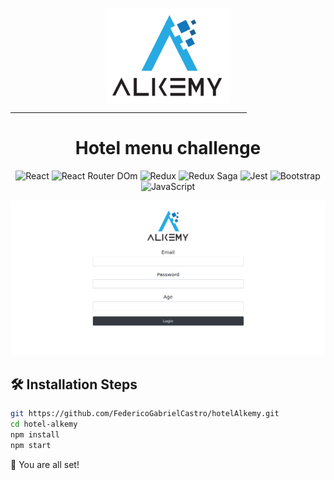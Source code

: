 <p align="center">
    <img width="200px" src="./assetsGithub/logo.png" align="center" alt="Hotel Alkemy" />
    <hr width="75%"/>
    <h1 align="center">Hotel menu challenge</h1>
</p>
<p align="center">
    <img src="https://img.shields.io/badge/React-20232A?style=for-the-badge&logo=react&logoColor=61DAFB" alt="React"/>
    <img src="https://img.shields.io/badge/React_Router-CA4245?style=for-the-badge&logo=react-router&logoColor=white" alt="React Router DOm"/>
    <img src="https://img.shields.io/badge/Redux-593D88?style=for-the-badge&logo=redux&logoColor=white" alt="Redux"/>
    <img src="https://img.shields.io/badge/Redux%20saga-86D46B?style=for-the-badge&logo=redux%20saga&logoColor=999999" alt="Redux Saga"/>
    <img src="https://img.shields.io/badge/Jest-C21325?style=for-the-badge&logo=jest&logoColor=white" alt="Jest"/>
    <img src="https://img.shields.io/badge/Bootstrap-563D7C?style=for-the-badge&logo=bootstrap&logoColor=white" alt="Bootstrap"/>
    <img src="https://img.shields.io/badge/JavaScript-323330?style=for-the-badge&logo=javascript&logoColor=F7DF1E" alt="JavaScript"/>
</p>
<p align="center">
    <img src="./assetsGithub/login.png" alt="Home"/>
</p>

## 🛠️ Installation Steps

```bash
git https://github.com/FedericoGabrielCastro/hotelAlkemy.git
cd hotel-alkemy
npm install
npm start
```

🌟 You are all set!
